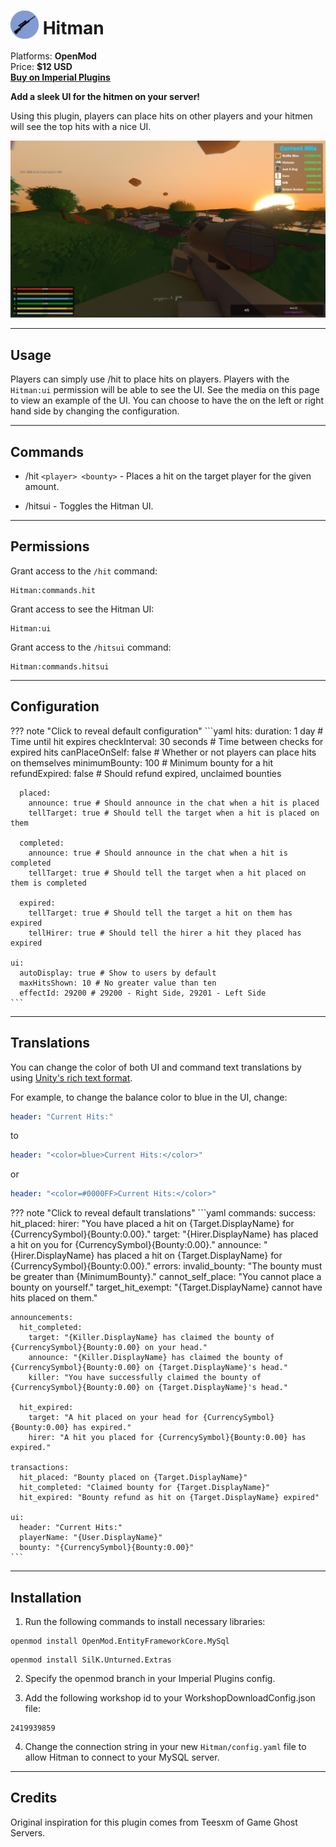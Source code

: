 # <img src="/assets/images/plugins/hitman/logo.png" width="45" style="vertical-align: bottom;"/> Hitman

Platforms: **OpenMod**  
Price: **$12 USD**  
**[Buy on Imperial Plugins](https://imperialplugins.com/Unturned/Products/Hitman)**

**Add a sleek UI for the hitmen on your server!**

Using this plugin, players can place hits on other players and your hitmen will see the top hits with a nice UI.

![Hitman UI Example](/assets/images/plugins/hitman/ui.png)

***

## Usage

Players can simply use /hit to place hits on players.
Players with the `Hitman:ui` permission will be able to see the UI. See the media on this page to view an example of the UI.
You can choose to have the on the left or right hand side by changing the configuration.

***

## Commands

- /hit `<player> <bounty>` - Places a hit on the target player for the given amount.

- /hitsui - Toggles the Hitman UI.

***

## Permissions

Grant access to the `/hit` command:
```
Hitman:commands.hit
```

Grant access to see the Hitman UI:
```
Hitman:ui
```

Grant access to the `/hitsui` command:
```
Hitman:commands.hitsui
```

***

## Configuration
??? note "Click to reveal default configuration"
    ```yaml
    hits:
      duration: 1 day # Time until hit expires
      checkInterval: 30 seconds # Time between checks for expired hits
      canPlaceOnSelf: false # Whether or not players can place hits on themselves
      minimumBounty: 100 # Minimum bounty for a hit
      refundExpired: false # Should refund expired, unclaimed bounties

      placed:
        announce: true # Should announce in the chat when a hit is placed
        tellTarget: true # Should tell the target when a hit is placed on them

      completed:
        announce: true # Should announce in the chat when a hit is completed
        tellTarget: true # Should tell the target when a hit placed on them is completed

      expired:
        tellTarget: true # Should tell the target a hit on them has expired
        tellHirer: true # Should tell the hirer a hit they placed has expired

    ui:
      autoDisplay: true # Show to users by default
      maxHitsShown: 10 # No greater value than ten
      effectId: 29200 # 29200 - Right Side, 29201 - Left Side
    ```

***

## Translations

You can change the color of both UI and command text translations by using [Unity's rich text format](https://docs.unity3d.com/560/Documentation/Manual/StyledText.html).

For example, to change the balance color to blue in the UI, change:
```yaml
header: "Current Hits:"
```
to
```yaml
header: "<color=blue>Current Hits:</color>"
```
or
```yaml
header: "<color=#0000FF>Current Hits:</color>"
```

??? note "Click to reveal default translations"
    ```yaml
    commands:
      success:
        hit_placed:
          hirer: "You have placed a hit on {Target.DisplayName} for {CurrencySymbol}{Bounty:0.00}."
          target: "{Hirer.DisplayName} has placed a hit on you for {CurrencySymbol}{Bounty:0.00}."
          announce: "{Hirer.DisplayName} has placed a hit on {Target.DisplayName} for {CurrencySymbol}{Bounty:0.00}."
      errors:
        invalid_bounty: "The bounty must be greater than {MinimumBounty}."
        cannot_self_place: "You cannot place a bounty on yourself."
        target_hit_exempt: "{Target.DisplayName} cannot have hits placed on them."

    announcements:
      hit_completed:
        target: "{Killer.DisplayName} has claimed the bounty of {CurrencySymbol}{Bounty:0.00} on your head."
        announce: "{Killer.DisplayName} has claimed the bounty of {CurrencySymbol}{Bounty:0.00} on {Target.DisplayName}'s head."
        killer: "You have successfully claimed the bounty of {CurrencySymbol}{Bounty:0.00} on {Target.DisplayName}'s head."
      
      hit_expired:
        target: "A hit placed on your head for {CurrencySymbol}{Bounty:0.00} has expired."
        hirer: "A hit you placed for {CurrencySymbol}{Bounty:0.00} has expired."
      
    transactions:
      hit_placed: "Bounty placed on {Target.DisplayName}"
      hit_completed: "Claimed bounty for {Target.DisplayName}"
      hit_expired: "Bounty refund as hit on {Target.DisplayName} expired"

    ui:
      header: "Current Hits:"
      playerName: "{User.DisplayName}"
      bounty: "{CurrencySymbol}{Bounty:0.00}"
    ```

***

## Installation

1. Run the following commands to install necessary libraries:
  ```
  openmod install OpenMod.EntityFrameworkCore.MySql
  ```
  ```
  openmod install SilK.Unturned.Extras
  ```

2. Specify the openmod branch in your Imperial Plugins config.

3. Add the following workshop id to your WorkshopDownloadConfig.json file:
  ```
  2419939859
  ```

4. Change the connection string in your new `Hitman/config.yaml` file to allow Hitman to connect to your MySQL server.

***

## Credits

Original inspiration for this plugin comes from Teesxm of Game Ghost Servers.